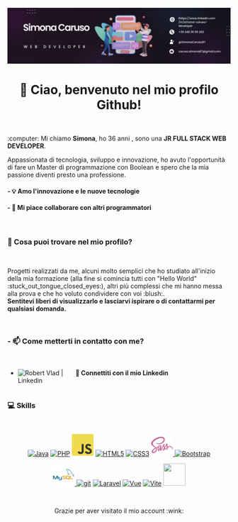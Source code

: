 <p align="center">
	<img src="./img/linkedin_copertina.png">
</p>

<h1 align="center">👋 Ciao, benvenuto nel mio profilo Github!</h1>

<br/>

<p>:computer: Mi chiamo <strong>Simona</strong>, ho 36 anni , sono una <strong>JR FULL STACK WEB DEVELOPER</strong>.</p>

<p>
	Appassionata di tecnologia, sviluppo e innovazione, ho avuto l'opportunità di fare un Master di programmazione con Boolean e spero che la mia passione diventi presto una professione. 
</p>

<h4>- 💡 Amo l'innovazione e le nuove tecnologie</h4>
<h4>- 🤝 Mi piace collaborare con altri programmatori</h4>

<br />

<h3>🔭 Cosa puoi trovare nel mio profilo?</h3>

<br/>

<p>Progetti realizzati da me, alcuni molto semplici che ho studiato all'inizio della mia formazione (alla fine si comincia tutti con "Hello World" :stuck_out_tongue_closed_eyes:), altri più complessi che mi hanno messa alla prova e che ho voluto condividere con voi :blush:.
<br />
<strong>Sentitevi liberi di visualizzarlo e lasciarvi ispirare o di contattarmi per qualsiasi domanda.</strong></p>

<br/>

<h3>- 📫 Come metterti in contatto con me?</h3>

<br/>

- [<img align="left" alt="Robert Vlad | Linkedin" width="130px" src="https://img.shields.io/badge/LinkedIn-0077B5?style=for-the-badge&logo=linkedin&logoColor=white" />][linkedin] <strong>:rocket: Connettiti con il mio Linkedin</strong>

[linkedin]: https://www.linkedin.com/in/simona-caruso-developer

<br/>

<h3>💻 Skills</h3>

<br/>

<p align="center">
	<a href="https://www.oracle.com/java/" target="_blank" rel="noreferrer"><img src="https://raw.githubusercontent.com/danielcranney/readme-generator/main/public/icons/skills/java-colored.svg" width="36" height="36" alt="Java" /></a>
	<a href="https://www.php.net/" target="_blank" rel="noreferrer"><img src="https://raw.githubusercontent.com/danielcranney/readme-generator/main/public/icons/skills/php-colored.svg" width="50" height="50" alt="PHP" /></a>
	<a href="https://developer.mozilla.org/en-US/docs/Web/JavaScript" > <img src="https://raw.githubusercontent.com/devicons/devicon/master/icons/javascript/javascript-original.svg" alt="javascript" width="50" height="50"/></a>
	<a href="https://developer.mozilla.org/en-US/docs/Glossary/HTML5" target="_blank" rel="noreferrer"><img src="https://raw.githubusercontent.com/danielcranney/readme-generator/main/public/icons/skills/html5-colored.svg" width="50" height="50" alt="HTML5" /></a>
	<a href="https://www.w3.org/TR/CSS/#css" target="_blank" rel="noreferrer"><img src="https://raw.githubusercontent.com/danielcranney/readme-generator/main/public/icons/skills/css3-colored.svg" width="50" height="50" alt="CSS3" /></a>
	<a href="https://sass-lang.com" > <img src="https://raw.githubusercontent.com/devicons/devicon/master/icons/sass/sass-original.svg" alt="sass" width="50" height="50"/> </a>
	<a href="https://getbootstrap.com/" target="_blank" rel="noreferrer"><img src="https://raw.githubusercontent.com/danielcranney/readme-generator/main/public/icons/skills/bootstrap-colored.svg" width="50" height="50" alt="Bootstrap" /></a>
</p>

<p align="center">
	<a href="https://www.mysql.com/" target="_blank" rel="noreferrer"> <img src="https://raw.githubusercontent.com/devicons/devicon/master/icons/mysql/mysql-original-wordmark.svg" alt="mysql" width="50" height="50"/> </a>
	<a href="https://git-scm.com/" > <img src="https://www.vectorlogo.zone/logos/git-scm/git-scm-icon.svg" alt="git" width="50" height="50"/></a>
	<a href="https://laravel.com/" target="_blank" rel="noreferrer"><img src="https://raw.githubusercontent.com/danielcranney/readme-generator/main/public/icons/skills/laravel-colored.svg" width="50" height="50" alt="Laravel" /></a>
	<a href="https://vuejs.org/" target="_blank" rel="noreferrer"><img src="https://raw.githubusercontent.com/danielcranney/readme-generator/main/public/icons/skills/vuejs-colored.svg" width="50" height="50" alt="Vue" /></a>
	<a href="https://vitejs.dev/" target="_blank" rel="noreferrer"><img src="https://raw.githubusercontent.com/danielcranney/readme-generator/main/public/icons/skills/vite-colored.svg" width="50" height="50" alt="Vite" /></a>
	<a href="https://code.visualstudio.com/" > <img src="https://i.ibb.co/vBw3R3Q/Visual-Studio-Code.png" width="50" height="50"/> </a> 
</p>

<br/>

<p align="center">Grazie per aver visitato il mio account :wink:</p>

<!--
**SimonaCaruso87/SimonaCaruso87** is a ✨ _special_ ✨ repository because its `README.md` (this file) appears on your GitHub profile.

Here are some ideas to get you started:

- 🔭 I’m currently working on ...
- 🌱 I’m currently learning ...
- 👯 I’m looking to collaborate on ...
- 🤔 I’m looking for help with ...
- 💬 Ask me about ...
- 📫 How to reach me: ...
- 😄 Pronouns: ...
- ⚡ Fun fact: ...
-->
